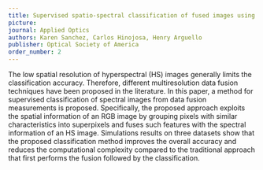 ```yaml
---
title: Supervised spatio-spectral classification of fused images using superpixels
picture: 
journal: Applied Optics
authors: Karen Sanchez, Carlos Hinojosa, Henry Arguello
publisher: Optical Society of America
order_number: 2
---
```

The low spatial resolution of hyperspectral (HS) images generally limits the classification accuracy. Therefore, different multiresolution data fusion techniques have been proposed in the literature. In this paper, a method for supervised classification of spectral images from data fusion measurements is proposed. Specifically, the proposed approach exploits the spatial information of an RGB image by grouping pixels with similar characteristics into superpixels and fuses such features with the spectral information of an HS image. Simulations results on three datasets show that the proposed classification method improves the overall accuracy and reduces the computational complexity compared to the traditional approach that first performs the fusion followed by the classification.